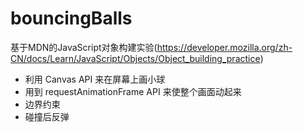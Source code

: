 # bouncingBalls
基于MDN的JavaScript对象构建实验(https://developer.mozilla.org/zh-CN/docs/Learn/JavaScript/Objects/Object_building_practice)
- 利用 Canvas API 来在屏幕上画小球
- 用到 requestAnimationFrame API 来使整个画面动起来
- 边界约束
- 碰撞后反弹
